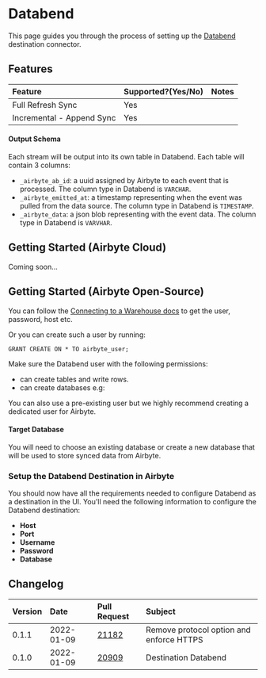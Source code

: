 # Databend

This page guides you through the process of setting up the [Databend](https://databend.rs/) destination connector.

## Features

| Feature | Supported?\(Yes/No\) | Notes |
| :--- | :--- | :--- |
| Full Refresh Sync | Yes |  |
| Incremental - Append Sync | Yes |  |


#### Output Schema

Each stream will be output into its own table in Databend. Each table will contain 3 columns:

* `_airbyte_ab_id`: a uuid assigned by Airbyte to each event that is processed. The column type in Databend is `VARCHAR`.
* `_airbyte_emitted_at`: a timestamp representing when the event was pulled from the data source. The column type in Databend is `TIMESTAMP`.
* `_airbyte_data`: a json blob representing with the event data. The column type in Databend is `VARVHAR`.
## Getting Started (Airbyte Cloud)
Coming soon...

## Getting Started (Airbyte Open-Source)
You can follow the [Connecting to a Warehouse docs](https://docs.databend.com/using-databend-cloud/warehouses/connecting-a-warehouse) to get the user, password, host etc.

Or you can create such a user by running:

```
GRANT CREATE ON * TO airbyte_user;
```

Make sure the Databend user with the following permissions:

* can create tables and write rows.
* can create databases e.g:

You can also use a pre-existing user but we highly recommend creating a dedicated user for Airbyte.


#### Target Database

You will need to choose an existing database or create a new database that will be used to store synced data from Airbyte.

### Setup the Databend Destination in Airbyte

You should now have all the requirements needed to configure Databend as a destination in the UI. You'll need the following information to configure the Databend destination:

* **Host**
* **Port**
* **Username**
* **Password**
* **Database**


## Changelog

| Version | Date       | Pull Request                                             | Subject                                  |
|:--------|:-----------|:---------------------------------------------------------|:-----------------------------------------|
| 0.1.1   | 2022-01-09 | [21182](https://github.com/airbytehq/airbyte/pull/21182)   | Remove protocol option and enforce HTTPS |
| 0.1.0   | 2022-01-09 | [20909](https://github.com/airbytehq/airbyte/pull/20909)   | Destination Databend                     |

